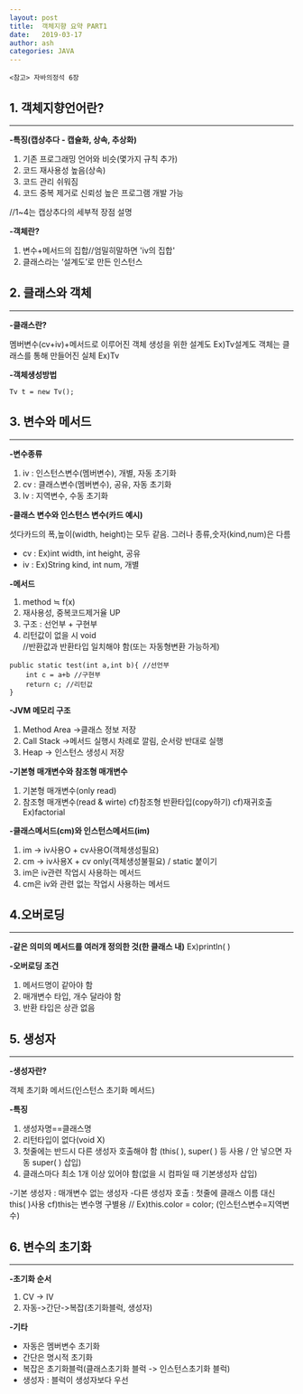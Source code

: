 ```yaml
---
layout: post
title:  객체지향 요약 PART1
date:   2019-03-17
author: ash
categories: JAVA
---
```


`<참고>
자바의정석 6장
`
## 1. 객체지향언어란?

* * *

**-특징(캡상추다 - 캡슐화, 상속, 추상화)**
1. 기존 프로그래밍 언어와 비슷(몇가지 규칙 추가)
1. 코드 재사용성 높음(상속)
1. 코드 관리 쉬워짐
1. 코드 중복 제거로 신뢰성 높은 프로그램 개발 가능


//1~4는 캡상추다의 세부적 장점 설명
 
**-객체란?**
1. 변수+메서드의 집합//엄밀히말하면 'iv의 집합'
1. 클래스라는 ‘설계도’로 만든 인스턴스
 
## 2. 클래스와 객체

* * *

**-클래스란?**

멤버변수(cv+iv)+메서드로 이루어진 객체 생성을 위한 설계도 Ex)Tv설계도
객체는 클래스를 통해 만들어진 실체 Ex)Tv

**-객체생성방법**
``` 
Tv t = new Tv(); 
```
 

## 3. 변수와 메서드

* * *

 
**-변수종류**
1. iv : 인스턴스변수(멤버변수), 개별, 자동 초기화
1. cv : 클래스변수(멤버변수), 공유, 자동 초기화
1. lv : 지역변수, 수동 초기화

**-클래스 변수와 인스턴스 변수(카드 예시)**

섯다카드의 폭,높이(width, height)는 모두 같음. 그러나 종류,숫자(kind,num)은 다름
- cv : Ex)int width, int height, 공유
- iv : Ex)String kind, int num, 개별
 
**-메서드**
1. method ≒ f(x)
1. 재사용성, 중복코드제거율 UP
1. 구조 : 선언부 + 구현부
1. 리턴값이 없을 시 void    
//반환값과 반환타입 일치해야 함(또는 자동형변환 가능하게)

``` 
public static test(int a,int b){ //선언부
	int c = a+b //구현부
    return c; //리턴값
}
```

**-JVM 메모리 구조**
1. Method Area ->클래스 정보 저장
1. Call Stack ->메서드 실행시 차례로 깔림, 순서랑 반대로 실행
1. Heap -> 인스턴스 생성시 저장
 
**-기본형 매개변수와 참조형 매개변수**
1. 기본형 매개변수(only read)
1. 참조형 매개변수(read & wirte)
cf)참조형 반환타입(copy하기)
cf)재귀호출 Ex)factorial
 
**-클래스메서드(cm)와 인스턴스메서드(im)**
1. im -> iv사용O + cv사용O(객체생성필요)
1. cm -> iv사용X + cv only(객체생성불필요) / static 붙이기
1. im은 iv관련 작업시 사용하는 메서드
1. cm은 iv와 관련 없는 작업시 사용하는 메서드
 
## 4.오버로딩

* * *

 
**-같은 의미의 메서드를 여러개 정의한 것(한 클래스 내)**
Ex)println( )
 
**-오버로딩 조건**
1. 메서드명이 같아야 함
1. 매개변수 타입, 개수 달라야 함
1. 반환 타입은 상관 없음
 

## 5. 생성자

* * *

 
**-생성자란?**

객체 초기화 메서드(인스턴스 초기화 메서드)
 
**-특징**
1. 생성자명==클래스명
1. 리턴타입이 없다(void X)
1. 첫줄에는 반드시 다른 생성자 호출해야 함
(this( ), super( ) 등 사용 / 안 넣으면 자동 super( ) 삽입)
1. 클래스마다 최소 1개 이상 있어야 함(없을 시 컴파일 때 기본생성자 삽입)

-기본 생성자 : 매개변수 없는 생성자
-다른 생성자 호출 : 첫줄에 클래스 이름 대신 this( )사용
cf)this는 변수명 구별용  // Ex)this.color = color;
(인스턴스변수=지역변수)
 

## 6. 변수의 초기화

* * *

 
**-초기화 순서**
1. CV -> IV
1. 자동->간단->복잡(초기화블럭, 생성자)
 
**-기타**
- 자동은 멤버변수 초기화
- 간단은 명시적 초기화
- 복잡은 초기화블럭(클래스초기화 블럭 -> 인스턴스초기화 블럭)
- 생성자 : 블럭이 생성자보다 우선